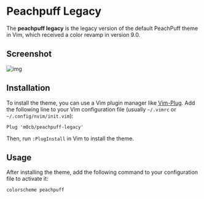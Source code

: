 # Peachpuff Legacy

The **peachpuff legacy** is the legacy version of the default PeachPuff theme in Vim, which received a color revamp in version 9.0. 

## Screenshot
![img](https://i.imgur.com/xnAWaXP.png)

## Installation
To install the theme, you can use a Vim plugin manager like [Vim-Plug](https://github.com/junegunn/vim-plug). Add the following line to your Vim configuration file (usually `~/.vimrc` or `~/.config/nvim/init.vim`):

```vim
Plug 'm0cb/peachpuff-legacy'
```
Then, run `:PlugInstall` in Vim to install the theme.

## Usage
After installing the theme, add the following command to your configuration file to activate it:
```vim
colorscheme peachpuff
```
